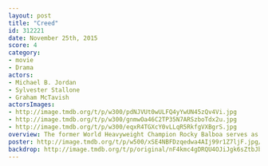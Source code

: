 ```yaml
---
layout: post
title: "Creed"
id: 312221
date: November 25th, 2015
score: 4
category:
- movie
- Drama
actors:
- Michael B. Jordan
- Sylvester Stallone
- Graham McTavish
actorsImages:
- http://image.tmdb.org/t/p/w300/pdNJVUt0wULFQ4yYwUN45zQv4Vi.jpg
- http://image.tmdb.org/t/p/w300/gnmwOa46C2TP35N7ARSzboTdx2u.jpg
- http://image.tmdb.org/t/p/w300/eqxR4TGXcY0vLLqR5RkfgVXBgrS.jpg
overview: The former World Heavyweight Champion Rocky Balboa serves as a trainer and mentor to Adonis Johnson, the son of his late friend and former rival Apollo Creed.
poster: http://image.tmdb.org/t/p/w500/xSE4NBFDzqedwa4AIj99r1Z7ljF.jpg/
backdrop: http://image.tmdb.org/t/p/original/nF4kmc4gDRQU4OJiJgk6sZtbJbl.jpg
---
```


